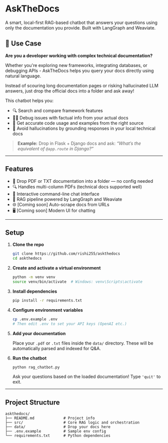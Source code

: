 # AskTheDocs

A smart, local-first RAG-based chatbot that answers your questions using only the documentation you provide. Built with LangGraph and Weaviate.

## 🧠 Use Case

**Are you a developer working with complex technical documentation?**

Whether you're exploring new frameworks, integrating databases, or debugging APIs - AskTheDocs helps you query your docs directly using natural language.

Instead of scouring long documentation pages or risking hallucinated LLM answers, just drop the official docs into a folder and ask away!

This chatbot helps you:

-   🔍 Search and compare framework features
-   🧑‍💻 Debug issues with factual info from your actual docs
-   🧱 Get accurate code usage and examples from the right source
-   🤖 Avoid hallucinations by grounding responses in your local technical docs

> **Example:** Drop in Flask + Django docs and ask:
> _“What’s the equivalent of `@app.route` in Django?”_

---

## Features

-   📄 Drop PDF or TXT documentation into a folder — no config needed
-   🔍 Handles multi-column PDFs (technical docs supported well)
-   💬 Interactive command-line chat interface
-   🧠 RAG pipeline powered by LangGraph and Weaviate
-   🌐 \[Coming soon] Auto-scrape docs from URLs
-   🖥️ \[Coming soon] Modern UI for chatting

---

## Setup

1. **Clone the repo**

    ```bash
    git clone https://github.com/rishi255/askthedocs
    cd askthedocs
    ```

2. **Create and activate a virtual environment**

    ```bash
    python -m venv venv
    source venv/bin/activate  # Windows: venv\Scripts\activate
    ```

3. **Install dependencies**

    ```bash
    pip install -r requirements.txt
    ```

4. **Configure environment variables**

    ```bash
    cp .env.example .env
    # Then edit .env to set your API keys (OpenAI etc.)
    ```

5. **Add your documentation**

    Place your `.pdf` or `.txt` files inside the `data/` directory.
    These will be automatically parsed and indexed for Q\&A.

6. **Run the chatbot**

    ```bash
    python rag_chatbot.py
    ```

    Ask your questions based on the loaded documentation!
    Type `'quit'` to exit.

---

## Project Structure

```
askthedocs/
├── README.md             # Project info
├── src/                  # Core RAG logic and orchestration
├── data/                 # Drop your docs here
├── .env.example          # Sample env config
└── requirements.txt      # Python dependencies
```

